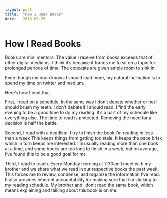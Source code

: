 ```yaml
---
layout: post
title:  "How I Read Books"
date:   2016-07-25
---
```


# How I Read Books

Books are mini mentors. The value I receive from books exceeds that of other digital mediums. I think it’s because it forces me to sit on a topic for prolonged periods of time. The concepts are given ample room to sink in.

Even though my brain knows I should read more, my natural inclination is to spend my time on twitter and medium.

Here’s how I beat that.

First, I read on a schedule. In the same way i don’t debate whether or not I should brush my teeth. I don’t debate if I should read. I find the early evening to be a good time to do my reading. It’s a part of my schedule like everything else. The time to read is protected. Removing the need for a decision is half the battle.

Second, I read with a deadline. I try to finish the book i’m reading in less than a week This keeps things from getting too stale. It keeps the pace brisk which in turn keeps me interested. I’m usually reading more than one book at a time, and some books are too long to finish in a week, but on average, i’ve found this to be a good goal for me.

Third, I read to teach. Every Monday morning at 7:30am I meet with my brother and we share what we read in our respective books the past week. This forces me to review, condense, and organize the information I’ve read. It also provides inherent accountability for making sure that i’m sticking to my reading schedule. My brother and I don’t read the same book, which means explaining and talking about this book is on me.
# 
